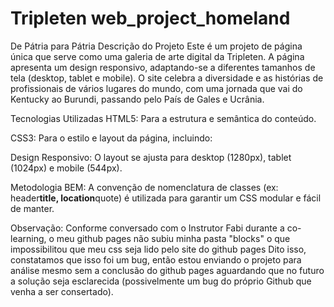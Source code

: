 # Tripleten web_project_homeland

De Pátria para Pátria
Descrição do Projeto
Este é um projeto de página única que serve como uma galeria de arte digital da Tripleten. A página apresenta um design responsivo, adaptando-se a diferentes tamanhos de tela (desktop, tablet e mobile). O site celebra a diversidade e as histórias de profissionais de vários lugares do mundo, com uma jornada que vai do Kentucky ao Burundi, passando pelo País de Gales e Ucrânia.

Tecnologias Utilizadas
HTML5: Para a estrutura e semântica do conteúdo.

CSS3: Para o estilo e layout da página, incluindo:

Design Responsivo: O layout se ajusta para desktop (1280px), tablet (1024px) e mobile (544px).

Metodologia BEM: A convenção de nomenclatura de classes (ex: header**title, location**quote) é utilizada para garantir um CSS modular e fácil de manter.

Observação: Conforme conversado com o Instrutor Fabi durante a co-learning, o meu github pages não subiu minha pasta "blocks" o que impossibilitou que meu css seja lido pelo site do github pages
Dito isso, constatamos que isso foi um bug, então estou enviando o projeto para análise mesmo sem a conclusão do github pages aguardando que no futuro a solução seja esclarecida (possivelmente um bug do próprio Github que venha a ser consertado).
